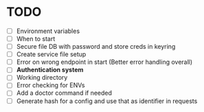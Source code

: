 # TODO

- [ ] Environment variables
- [ ] When to start
- [ ] Secure file DB with password and store creds in keyring
- [ ] Create service file setup
- [ ] Error on wrong endpoint in start (Better error handling overall)
- [ ] **Authentication system**
- [ ] Working directory
- [ ] Error checking for ENVs
- [ ] Add a doctor command if needed
- [ ] Generate hash for a config and use that as identifier in requests